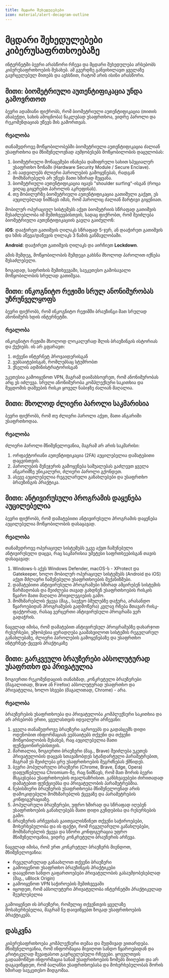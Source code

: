 ```yaml
---
title: მცდარი შეხედულებები
icon: material/alert-decagram-outline
---
```


# მცდარი შეხედულებები კიბერუსაფრთხოებაზე

ინტერნეტში ბევრი არასწორი რჩევა და მცდარი შეხედულება არსებობს კიბერუსაფრთხოების შესახებ. 
ამ გვერდზე განვიხილავთ ყველაზე გავრცელებულ მითებს და ავხსნით, რატომ არის ისინი არასწორი.

## მითი: ბიომეტრიული აუთენტიფიკაცია უნდა გამოვრთოთ

ბევრი ადამიანი ფიქრობს, რომ ბიომეტრიული აუთენტიფიკაცია (თითის ანაბეჭდი, სახის ამოცნობა) 
ნაკლებად უსაფრთხოა, ვიდრე პაროლი და რეკომენდაციას უწევს მის გამორთვას.

### რეალობა
თანამედროვე მოწყობილობებში ბიომეტრიული აუთენტიფიკაცია ძალიან უსაფრთხოა და მნიშვნელოვნად აუმჯობესებს მოწყობილობის დაცულობას:

1. ბიომეტრიული მონაცემები ინახება დაშიფრული სახით სპეციალურ უსაფრთხო ზონაში (Hardware Security Module / Secure Enclave).
2. ის აადვილებს ძლიერი პაროლების გამოყენებას, რადგან მომხმარებელს არ უწევს მათი ხშირად შეყვანა.
3. ბიომეტრიული აუთენტიფიკაცია იცავს "shoulder surfing"-ისგან (როცა ვიღაც გიყურებთ პაროლის აკრეფისას).
4. თუ მობილურზე ბიომეტრიული აუთენტიფიკაცია გათიშული გაქვთ, ეს აუცილებლად ნიშნავს იმას, რომ პაროლიც ძალიან მარტივი გიყენიათ.

მობილურ ოპერაციულ სისტემებს აქვთ ბიომეტრიის სწრაფად გათიშვის შესაძლებლობა იმ შემთხვევბისთვის,
სადაც ფიქრობთ, რომ შეიძლება ბიომეტრიული აუთენტიფიკაციის გავლა გაიძულონ:

**iOS**: დააჭირეთ გათიშვის ღილაკს სწრაფად 5-ჯერ, ან დააჭირეთ გათიშვის და ხმის აწევა/დაწევის ღილაკს 3 წამის განმავლობაში.

**Android**: დააჭირეთ გათიშვის ღილაკს და აირჩიეთ **Lockdown**.

ამის შემდეგ, მოწყობილობის შემდეგი გახსნა მხოლოდ პაროლით იქნება შესაძლებელი.

ზოგადად, საფრთხის შემთხვევაში, საუკეთესო გამოსავალი მოწყობილობის სრულად გათიშვაა.

## მითი: ინკოგნიტო რეჟიმი სრულ ანონიმურობას უზრუნველყოფს

ბევრი ფიქრობს, რომ ინკოგნიტო რეჟიმში ბრაუზინგი მათ სრულად ანონიმურს ხდის ინტერნეტში.

### რეალობა
ინკოგნიტო რეჟიმი მხოლოდ ლოკალურად შლის ბრაუზინგის ისტორიას და ქუქიებს. ის არ გფარავთ:

1. თქვენი ინტერნეტ პროვაიდერისგან
2. ვებსაიტებისგან, რომლებსაც სტუმრობთ
3. ქსელის ადმინისტრატორისგან

უკეთესია გამოიყენოთ VPN, მაგრამ დაიმახსოვრეთ, რომ ანონიმურობას არც ეს იძლევა. სრული
ანონიმურობა კომპლექსური საკითხია და შეცდომის დაშვების რისკი ყოველ ნაბიჯზე ძალიან მაღალია.

## მითი: მხოლოდ ძლიერი პაროლი საკმარისია

ბევრი ფიქრობს, რომ თუ ძლიერი პაროლი აქვთ, მათი ანგარიში უსაფრთხოდაა.

### რეალობა
ძლიერი პაროლი მნიშვნელოვანია, მაგრამ არ არის საკმარისი:

1. ორფაქტორიანი აუთენტიფიკაცია (2FA) აუცილებელია დამატებითი დაცვისთვის.
2. პაროლების მენეჯერის გამოყენება საშუალებას გაძლევთ ყველა ანგარიშზე უნიკალური, ძლიერი პაროლი გქონდეთ.
3. ასევე აუცილებელია რეგულარული განახლებები და უსაფრთხო ბრაუზინგის პრაქტიკა.

## მითი: ანტივირუსული პროგრამის დაყენება აუცილებელია

ბევრი ფიქრობს, რომ დამატებითი ანტივირუსული პროგრამის დაყენება აუცილებელია მოწყობილობის დასაცავად.

### რეალობა
თანამედროვე ოპერაციულ სისტემებს უკვე აქვთ ჩაშენებული ანტივირუსული დაცვა, რაც საკმარისია უმეტესი საფრთხეებისგან თავის დასაცავად:

1. Windows-ს აქვს Windows Defender, macOS-ს - XProtect და Gatekeeper, ხოლო მობილურ ოპერაციულ სისტემებს (Android და iOS) აქვთ მძლავრი ჩაშენებული უსაფრთხოების მექანიზმები.
2. დამატებითი ანტივირუსული პროგრამები ხშირად ამცირებენ სისტემის წარმადობას და შეიძლება თავად გახდნენ უსაფრთხოების რისკის წყარო მათი მაღალი პრივილეგიების გამო.
3. მომხმარებლის ქცევა (მაგ., საეჭვო ბმულებზე დაჭერა, არასანდო წყაროებიდან პროგრამების გადმოწერა) კვლავ რჩება მთავარ რისკ-ფაქტორად, რასაც ვერცერთი ანტივირუსული პროგრამა ვერ გადაჭრის.

ნაცვლად იმისა, რომ დამატებით ანტივირუსულ პროგრამებზე დახარჯოთ რესურსები, უმჯობესია ყურადღება გაამახვილოთ სისტემის რეგულარულ განახლებაზე, ძლიერი პაროლების გამოყენებაზე და უსაფრთხო ინტერნეტ-ქცევის პრაქტიკაზე

## მითი: გარკვეული ბრაუზერები აბსოლუტურად უსაფრთხო და პრივატულია

ზოგიერთი რეკომენდაციის თანახმად, კონკრეტული ბრაუზერები (მაგალითად, Brave ან Firefox) 
აბსოლუტურად უსაფრთხო და პრივატულია, ხოლო სხვები (მაგალითად, Chrome) - არა.

### რეალობა
ბრაუზერების უსაფრთხოება და პრივატულობა კომპლექსური საკითხია და არ არსებობს ერთი, ყველასთვის იდეალური არჩევანი:

1. ყველა თანამედროვე ბრაუზერი აგროვებს და გადასცემს დიდი ოდენობით ინფორმაციას ვებსაიტებს 
    თქვენი და თქვენი მოწყობილობის შესახებ, რაც აუცილებელია მათი ფუნქციონირებისთვის.
2. მართალია, ზოგიერთი ბრაუზერი (მაგ., Brave) შეიძლება უკეთეს პრივატულობის დაცვას სთავაზობდეს 
    სტანდარტული პარამეტრებით, მაგრამ ეს შეიძლება ცრუ უსაფრთხოების შეგრძნებას ქმნიდეს.
3. ბევრი პოპულარული ბრაუზერი (Chrome, Brave, Edge, Opera) დაფუძნებულია Chromium-ზე, რაც ნიშნავს,
    რომ მათ შორის ბევრი მსგავსებაა უსაფრთხოების თვალსაზრისით. განსხვავებები ძირითადად 
    დამატებით ფუნქციებსა და პრივატულობის პარამეტრებშია.
4. ნებისმიერი ბრაუზერის უსაფრთხოება მნიშვნელოვნად არის დამოკიდებული მომხმარებლის ქცევაზე და 
    პარამეტრების კონფიგურაციაზე.
5. პოპულარული ბრაუზერები, უფრო ხშირად და სწრაფად იღებენ 
    უსაფრთხოების განახლებებს მათი დიდი გუნდებისა და რესურსების გამო.
6. ბრაუზერის არჩევისას გაითვალისწინეთ თქვენი საჭიროებები, მოხერხებულობა და ის ფაქტი, 
    რომ რეგულარული განახლებები, მომხმარებლის ქცევა და სწორი კონფიგურაცია უფრო მნიშვნელოვანია, ვიდრე კონკრეტული 
    ბრაუზერის არჩევა.

ნაცვლად იმისა, რომ ერთ კონკრეტულ ბრაუზერს მიენდოთ, მნიშვნელოვანია:

- რეგულარულად განაახლოთ თქვენი ბრაუზერი
- გამოიყენოთ უსაფრთხო ბრაუზინგის პრაქტიკები
- დააყენოთ სანდო გაფართოებები პრივატულობის გასაუმჯობესებლად (მაგ., uBlock Origin)
- გამოიყენოთ VPN საჭიროების შემთხვევაში
- იცოდეთ, რომ აბსოლუტური პრივატულობა ინტერნეტში პრაქტიკულად შეუძლებელია

გამოიყენეთ ის ბრაუზერი, რომელიც თქვენთვის ყველაზე მოსახერხებელია, მაგრამ ნუ დაივიწყებთ ზოგად უსაფრთხოების პრაქტიკებს.

## დასკვნა

კიბერუსაფრთხოება კომპლექსური თემაა და მუდმივად ვითარდება. მნიშვნელოვანია, რომ ინფორმაცია 
მივიღოთ სანდო წყაროებიდან და კრიტიკულად შევაფასოთ გავრცელებული რჩევები. 
ყოველთვის გადაამოწმეთ ინფორმაცია სანამ უსაფრთხოების ზომებს მიიღებთ და 
არ დაგავიწყდეთ, რომ ბალანსი უსაფრთხოებასა და მოხერხებულობას შორის ხშირად საუკეთესო მიდგომაა.